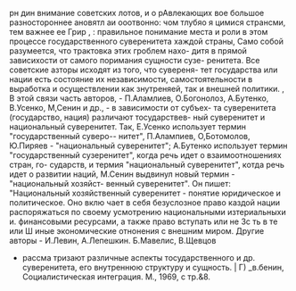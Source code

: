 рн дин
внимание советских лотов, и о рАвлекающих вое большое
разностороннее ановятл аи ооотвонно: чом тлубяо я
цимися странсми, тем важнее ее Грир
, : правильное понимание места и роли
в этом процессе государственного суверенитета хаждой страны,
Само собой разумеется, что трактовка этих гроблем нахо-
дитя в прямой зависихости от самого поримания сущности сузе-
ренитета. Все советские азторы исходят из того, что сувереня-
тет государства или нации есть состояние их независимости,
самостоятельности в выработка и осуществлении как знутреняей,
так и внешней политики.
, В этой связи часть авторов, - П.Аламлиев, О.Богонолоз,
А.Бутенко, В.Усенко, М,Сенин и др., - в зависимости от субъех-
та суверенитета (государство, нация) различают тосударствев-
ный суверенитет и национальный суверенитет.
Так, Е.Усенко использует термин "государственный суверо--
нитет", П.Алампиев, О,Ботомолов, Ю.Пиряев - "национальный
суверенитет"; А.Бутенко использует термин "государственный
сузеренитет", когда речь идет о взаимоотношениях стран, го-
сударств, и термия "национальный суверенитет", котда речь
идет о развитии наций,
М.Сенин выдвинул новый термин - "национальный хозяйст-
венный суверенитет". Он пишет: "Национальный хозяйственный
суверенитет - понятие юридическое и политическое. Оно вклю
чает в себя безуслозное право каздой нации распоряжаться по
своему усмотрению национальными изтериальныхи и. финансовыми
ресурсами, а также право вступать или не 3с ть в те или
Ш
иные экономические отнонения с внешним миром.
Другие авторы - И.Левин, А.Лепешкин. Б.Мавелис, В.Щевцов
- рассма тризают различные аспекты тосударственного
и др.
суверенитета, его внутреннюю структуру и сущность. |
Г) _в.бенин, Социалистическая интеграция. М., 1969, с
тр.&8.
